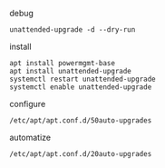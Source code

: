 debug

    unattended-upgrade -d --dry-run

install
    
    apt install powermgmt-base
    apt install unattended-upgrade
    systemctl restart unattended-upgrade
    systemctl enable unattended-upgrade

configure

    /etc/apt/apt.conf.d/50auto-upgrades

automatize

    /etc/apt/apt.conf.d/20auto-upgrades

